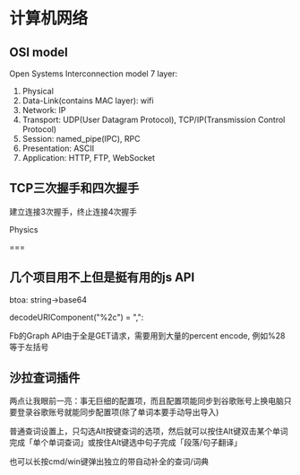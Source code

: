 # 计算机网络

## OSI model

Open Systems Interconnection model 7 layer:

1. Physical
2. Data-Link(contains MAC layer): wifi
3. Network: IP
4. Transport: UDP(User Datagram Protocol), TCP/IP(Transmission Control Protocol)
5. Session: named_pipe(IPC), RPC
6. Presentation: ASCII
7. Application: HTTP, FTP, WebSocket

## TCP三次握手和四次握手

建立连接3次握手，终止连接4次握手

Physics

===

## 几个项目用不上但是挺有用的js API

btoa: string->base64

decodeURIComponent("%2c") = ",":

Fb的Graph API由于全是GET请求，需要用到大量的percent encode, 例如%28等于左括号

## 沙拉查词插件

两点让我眼前一亮：事无巨细的配置项，而且配置项能同步到谷歌账号上换电脑只要登录谷歌账号就能同步配置项(除了单词本要手动导出导入)

普通查词设置上，只勾选Alt按键查词的选项，然后就可以按住Alt键双击某个单词完成「单个单词查词」或按住Alt键选中句子完成「段落/句子翻译」

也可以长按cmd/win键弹出独立的带自动补全的查词/词典
